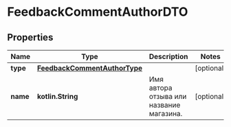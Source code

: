 
# FeedbackCommentAuthorDTO

## Properties
| Name | Type | Description | Notes |
| ------------ | ------------- | ------------- | ------------- |
| **type** | [**FeedbackCommentAuthorType**](FeedbackCommentAuthorType.md) |  |  [optional] |
| **name** | **kotlin.String** | Имя автора отзыва или название магазина. |  [optional] |



